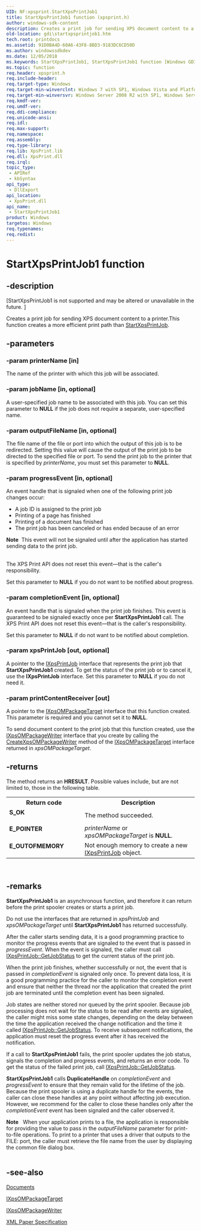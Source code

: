 ```yaml
---
UID: NF:xpsprint.StartXpsPrintJob1
title: StartXpsPrintJob1 function (xpsprint.h)
author: windows-sdk-content
description: Creates a print job for sending XPS document content to a printer.
old-location: gdi\startxpsprintjob1.htm
tech.root: printdocs
ms.assetid: 91D0BA4D-60A6-43F8-8BD3-9183DC6CD50D
ms.author: windowssdkdev
ms.date: 12/05/2018
ms.keywords: StartXpsPrintJob1, StartXpsPrintJob1 function [Windows GDI], gdi.startxpsprintjob1, xpsprint/StartXpsPrintJob1
ms.topic: function
req.header: xpsprint.h
req.include-header: 
req.target-type: Windows
req.target-min-winverclnt: Windows 7 with SP1, Windows Vista and Platform Update Supplement for Windows Vista [desktop apps only]
req.target-min-winversvr: Windows Server 2008 R2 with SP1, Windows Server 2008 and Platform Update Supplement for Windows Server 2008 [desktop apps only]
req.kmdf-ver: 
req.umdf-ver: 
req.ddi-compliance: 
req.unicode-ansi: 
req.idl: 
req.max-support: 
req.namespace: 
req.assembly: 
req.type-library: 
req.lib: XpsPrint.lib
req.dll: XpsPrint.dll
req.irql: 
topic_type:
 - APIRef
 - kbSyntax
api_type:
 - DllExport
api_location:
 - XpsPrint.dll
api_name:
 - StartXpsPrintJob1
product: Windows
targetos: Windows
req.typenames: 
req.redist: 
---
```


# StartXpsPrintJob1 function


## -description


<p class="CCE_Message">[StartXpsPrintJob1 is not supported and may be altered or unavailable in the future. ]

Creates a print job for sending XPS document content to a printer.This function creates a more efficient print path than <a href="https://msdn.microsoft.com/d982ae2e-c68f-4197-b419-22a63e61db8a">StartXpsPrintJob</a>.


## -parameters




### -param printerName [in]

The name of the printer with which this job will be associated.


### -param jobName [in, optional]

A user-specified  job name to be associated with this job.  You can set this parameter to <b>NULL</b> if the job does not require a  separate, user-specified name.


### -param outputFileName [in, optional]

The  file name of the file or port into which the output of this job is to be redirected.  Setting this value will cause the output of the print job to be directed to the specified file or port. To send the print job to the printer that is specified by <i>printerName</i>, you must set this parameter to <b>NULL</b>.


### -param progressEvent [in, optional]

An event handle that is signaled when one of the following print job changes occur:
<ul>
<li>A job ID is assigned to the print job</li>
<li>Printing of a page has finished</li>
<li>Printing of a document has finished</li>
<li>The print job has been canceled or has ended because of an error</li>
</ul>



<div class="alert"><b>Note</b>  This event will not be signaled until after the application has started sending data to the print job.</div>
<div> </div>


The XPS Print API does not reset this event—that is the caller's responsibility.


Set this parameter to <b>NULL</b> if you do not want to be notified about  progress.


### -param completionEvent [in, optional]

An event handle that is signaled when the  print job finishes.  This event is guaranteed to be signaled exactly once per <b>StartXpsPrintJob1</b> call.  The XPS Print API does not reset this event—that is the caller's responsibility.

Set this parameter to <b>NULL</b> if do not want to be notified about completion.


### -param xpsPrintJob [out, optional]

A pointer to the <a href="https://msdn.microsoft.com/aa17e059-6208-4348-87f3-556a3818f2b9">IXpsPrintJob</a> interface that represents the print job that  <b>StartXpsPrintJob1</b> created.  To get the status of the print job or to cancel it, use the <b>IXpsPrintJob</b> interface. Set this parameter to <b>NULL</b> if you do not need it.


### -param printContentReceiver [out]

A pointer to the <a href="https://msdn.microsoft.com/980D2A37-933F-41B1-A975-6BC797E8E770">IXpsOMPackageTarget</a> interface that this function created. This parameter is required and you cannot set it to <b>NULL</b>.

To send document content to the print job that this function created, use the <a href="https://msdn.microsoft.com/cbbcc8bf-6172-41c8-9d74-27e5635ec167">IXpsOMPackageWriter</a> interface that you  create by calling the <a href="https://msdn.microsoft.com/6AD4BEB8-86B7-4085-9B84-D723982933FE">CreateXpsOMPackageWriter</a> method of the <a href="https://msdn.microsoft.com/980D2A37-933F-41B1-A975-6BC797E8E770">IXpsOMPackageTarget</a> interface returned in <i>xpsOMPackageTarget</i>.


## -returns



The method returns an <b>HRESULT</b>. Possible values include, but are not limited to, those in the following table.

<table>
<tr>
<th>Return code</th>
<th>Description</th>
</tr>
<tr>
<td width="40%">
<dl>
<dt><b>S_OK</b></dt>
</dl>
</td>
<td width="60%">
The method succeeded.

</td>
</tr>
<tr>
<td width="40%">
<dl>
<dt><b>E_POINTER</b></dt>
</dl>
</td>
<td width="60%">
<i>printerName</i> or <i>xpsOMPackageTarget</i> is <b>NULL</b>.

</td>
</tr>
<tr>
<td width="40%">
<dl>
<dt><b>E_OUTOFMEMORY</b></dt>
</dl>
</td>
<td width="60%">
Not enough memory to create a new <a href="https://msdn.microsoft.com/aa17e059-6208-4348-87f3-556a3818f2b9">IXpsPrintJob</a> object.


</td>
</tr>
</table>
 




## -remarks



<b>StartXpsPrintJob1</b> is an asynchronous function, and therefore it can return before the print spooler creates or starts a print job.

Do not use the interfaces that are returned in <i>xpsPrintJob</i> and <i>xpsOMPackageTarget</i> until <b>StartXpsPrintJob1</b> has returned successfully.

  After the caller starts sending data, it is a good programming practice to monitor the progress events that are signaled to the event that is passed in <i>progressEvent</i>. When the event is signaled, the caller must  call <a href="https://msdn.microsoft.com/e2a55aec-f8a5-40b4-8c26-1488df49eed0">IXpsPrintJob::GetJobStatus</a> to get the current status of the print job.

When the print job finishes, whether successfully or not, the event that is passed in <i>completionEvent</i> is signaled only once. To prevent data loss, it is a good programming practice for the caller to monitor the completion event and ensure that neither the thread nor the application that created the print job are terminated until the completion event  has been signaled.

Job states are neither stored nor queued by the print spooler. Because job processing does not wait for the status to be read after events are signaled,  the caller might miss some state changes, depending on the delay between the time the application received the change notification and the time it called <a href="https://msdn.microsoft.com/e2a55aec-f8a5-40b4-8c26-1488df49eed0">IXpsPrintJob::GetJobStatus</a>. To receive subsequent notifications, the application must reset the progress event after it has received the notification.

If a call to <b>StartXpsPrintJob1</b> fails,  the print spooler updates the job status, signals the  completion and progress events, and returns an error code. To get the status of the failed print job, call <a href="https://msdn.microsoft.com/e2a55aec-f8a5-40b4-8c26-1488df49eed0">IXpsPrintJob::GetJobStatus</a>.

<b>StartXpsPrintJob1</b> calls <b>DuplicateHandle</b> on <i>completionEvent</i> and <i>progressEvent</i> to ensure that they remain valid for the lifetime of the job.  Because the print spooler is using a duplicate handle for the events,   the caller can close these handles at any point without affecting job execution.  However,  we recommend for the caller to close these handles only after the <i>completionEvent</i> event has been signaled and the caller observed it.

<div class="alert"><b>Note</b>   When your application prints to a file, the application is responsible for providing the value to pass in the <i>outputFileName</i> parameter for print-to-file operations.  To print to a printer that uses a  driver that outputs to the FILE: port, the caller must retrieve the file name from the user by displaying the common file dialog box.
</div>
<div> </div>



## -see-also




<a href="https://msdn.microsoft.com/14ae2c97-8596-46db-a55c-ef706d2cd00b">Documents</a>



<a href="https://msdn.microsoft.com/980D2A37-933F-41B1-A975-6BC797E8E770">IXpsOMPackageTarget</a>



<a href="https://msdn.microsoft.com/cbbcc8bf-6172-41c8-9d74-27e5635ec167">IXpsOMPackageWriter</a>



<a href="http://go.microsoft.com/?linkid=8435939">XML Paper Specification</a>
 

 

